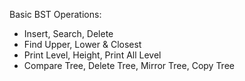 Basic BST Operations:

- Insert, Search, Delete
- Find Upper, Lower & Closest
- Print Level, Height, Print All Level
- Compare Tree, Delete Tree, Mirror Tree, Copy Tree
